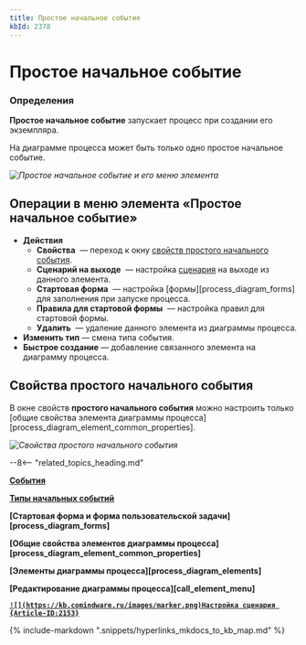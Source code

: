 ```yaml
---
title: Простое начальное событие
kbId: 2378
---
```


# Простое начальное событие

### Определения

**Простое начальное событие** запускает процесс при создании его экземпляра.

На диаграмме процесса может быть только одно простое начальное событие.

_![Простое начальное событие и его меню элемента](https://kb.comindware.ru/assets/none_start_event.png)_

## Операции в меню элемента «Простое начальное событие»

- **Действия**
    - **Свойства** *‌* — переход к окну [свойств простого начального события](#mcetoc_1h28l9f6u1).
    - **Сценарий на выходе** *‌* — настройка [сценария](https://kb.comindware.ru/article.php?id=2153) на выходе из данного элемента.
    - **Стартовая форма** *‌* — настройка [формы][process_diagram_forms] для заполнения при запуске процесса.
    - **Правила для стартовой формы** *‌* — настройка правил для стартовой формы.
    - **Удалить** *‌* — удаление данного элемента из диаграммы процесса.
- **Изменить тип** — смена типа события.
- **Быстрое создание** — добавление связанного элемента на диаграмму процесса.

## Свойства простого начального события

В окне свойств **простого начального события** можно настроить только [общие свойства элемента диаграммы процесса][process_diagram_element_common_properties].

_![Свойства простого начального события](https://kb.comindware.ru/assets/none_start_event_general_properties.png)_

--8<-- "related_topics_heading.md"

**[События](https://kb.comindware.ru/article.php?id=2374)**

**[Типы начальных событий](https://kb.comindware.ru/article.php?id=2377)**

**[Стартовая форма и форма пользовательской задачи][process_diagram_forms]**

**[Общие свойства элементов диаграммы процесса][process_diagram_element_common_properties]**

**[Элементы диаграммы процесса][process_diagram_elements]**

**[Редактирование диаграммы процесса][call_element_menu]**

**[`![](https://kb.comindware.ru/images/marker.png)Настройка сценария {Article-ID:2153}`](https://kb.comindware.ru/article.php?id=2153)**

{% include-markdown ".snippets/hyperlinks_mkdocs_to_kb_map.md" %}
